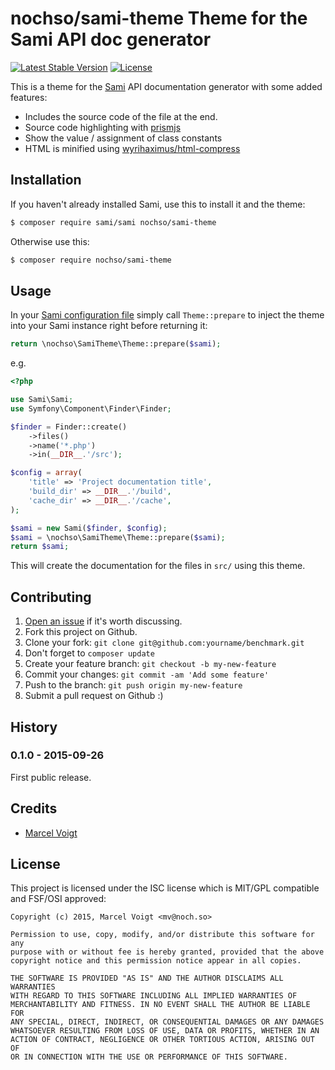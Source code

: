 # nochso/sami-theme Theme for the Sami API doc generator

[![Latest Stable Version](https://poser.pugx.org/nochso/sami-theme/v/stable)](https://packagist.org/packages/nochso/sami-theme)
[![License](https://poser.pugx.org/nochso/sami-theme/license)](LICENSE)

This is a theme for the [Sami](https://github.com/FriendsOfPHP/Sami) API documentation generator with some added features:

- Includes the source code of the file at the end.
- Source code highlighting with [prismjs](http://prismjs.com/)
- Show the value / assignment of class constants
- HTML is minified using [wyrihaximus/html-compress](https://github.com/WyriHaximus/HtmlCompress)

## Installation

If you haven't already installed Sami, use this to install it and the theme:

```sh
$ composer require sami/sami nochso/sami-theme
```

Otherwise use this:

```sh
$ composer require nochso/sami-theme
```

## Usage

In your [Sami configuration file](https://github.com/FriendsOfPHP/Sami#configuration) simply call `Theme::prepare` to
inject the theme into your Sami instance right before returning it:

```php
return \nochso\SamiTheme\Theme::prepare($sami);
```

e.g.
```php
<?php

use Sami\Sami;
use Symfony\Component\Finder\Finder;

$finder = Finder::create()
    ->files()
    ->name('*.php')
    ->in(__DIR__.'/src');

$config = array(
    'title' => 'Project documentation title',
    'build_dir' => __DIR__.'/build',
    'cache_dir' => __DIR__.'/cache',
);

$sami = new Sami($finder, $config);
$sami = \nochso\SamiTheme\Theme::prepare($sami);
return $sami;
```

This will create the documentation for the files in `src/` using this theme.

## Contributing

1. [Open an issue](https://github.com/nochso/benchmark/issues/new) if it's worth discussing.
2. Fork this project on Github.
3. Clone your fork: `git clone git@github.com:yourname/benchmark.git`
4. Don't forget to `composer update`
4. Create your feature branch: `git checkout -b my-new-feature`
5. Commit your changes: `git commit -am 'Add some feature'`
6. Push to the branch: `git push origin my-new-feature`
7. Submit a pull request on Github :)

## History

### 0.1.0 - 2015-09-26
First public release.

## Credits

- [Marcel Voigt](https://github.com/nochso)

## License
This project is licensed under the ISC license which is MIT/GPL compatible and FSF/OSI approved:

```
Copyright (c) 2015, Marcel Voigt <mv@noch.so>

Permission to use, copy, modify, and/or distribute this software for any
purpose with or without fee is hereby granted, provided that the above
copyright notice and this permission notice appear in all copies.

THE SOFTWARE IS PROVIDED "AS IS" AND THE AUTHOR DISCLAIMS ALL WARRANTIES
WITH REGARD TO THIS SOFTWARE INCLUDING ALL IMPLIED WARRANTIES OF
MERCHANTABILITY AND FITNESS. IN NO EVENT SHALL THE AUTHOR BE LIABLE FOR
ANY SPECIAL, DIRECT, INDIRECT, OR CONSEQUENTIAL DAMAGES OR ANY DAMAGES
WHATSOEVER RESULTING FROM LOSS OF USE, DATA OR PROFITS, WHETHER IN AN
ACTION OF CONTRACT, NEGLIGENCE OR OTHER TORTIOUS ACTION, ARISING OUT OF
OR IN CONNECTION WITH THE USE OR PERFORMANCE OF THIS SOFTWARE.
```

